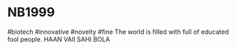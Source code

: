# NB1999
#biotech
#innovative
#novelty
#fine
The world is filled with full of educated fool people.
HAAN VAII SAHI BOLA
